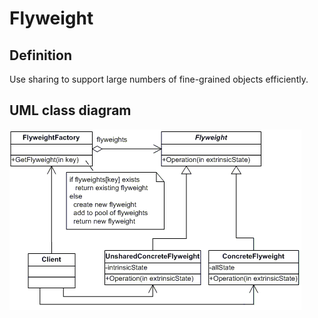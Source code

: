 # Flyweight

## Definition
Use sharing to support large numbers of fine-grained objects efficiently.
<BR>

## UML class diagram
![GitHub Logo](../../../docs/Pictures/DesignPatterns/flyweight.gif)
